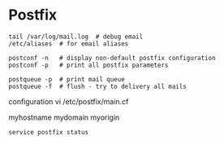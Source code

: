 # Postfix

~~~
tail /var/log/mail.log  # debug email
/etc/aliases  # for email aliases

postconf -n   # display non-default postfix configuration
postconf -p   # print all postfix parameters

postqueue -p  # print mail queue
postqueue -f  # flush - try to delivery all mails

~~~

configuration
vi /etc/postfix/main.cf

myhostname
mydomain
myorigin

~~~
service postfix status
~~~